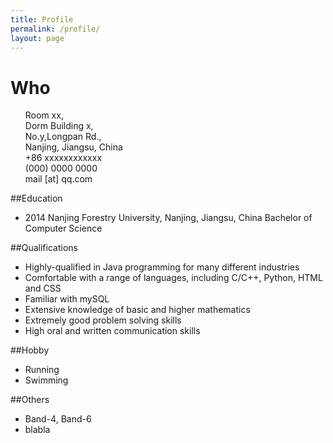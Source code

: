 ```yaml
---
title: Profile
permalink: /profile/
layout: page
---
```


# Who

<ul style="list-style:none">
	<li>Room xx,<br /> Dorm Building x,<br /> No.y,Longpan Rd.,<br /> Nanjing, Jiangsu, China</li>
	<li>+86 xxxxxxxxxxxx</li>
	<li>(000) 0000 0000</li>
	<li>mail [at] qq.com</li>
</ul>

##Education
* 2014 Nanjing Forestry University, Nanjing, Jiangsu, China Bachelor of Computer Science

##Qualifications
* Highly-qualified in Java programming for many different industries
* Comfortable with a range of languages, including C/C++, Python, HTML and CSS
* Familiar with mySQL
* Extensive knowledge of basic and higher mathematics
* Extremely good problem solving skills
* High oral and written communication skills

##Hobby
* Running
* Swimming 

##Others
* Band-4, Band-6
* blabla
